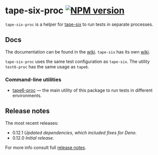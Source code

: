 # tape-six-proc [![NPM version][npm-img]][npm-url]

[npm-img]:      https://img.shields.io/npm/v/tape-six-proc.svg
[npm-url]:      https://npmjs.org/package/tape-six-proc

`tape-six-proc` is a helper for [tape-six](https://www.npmjs.com/package/tape-six)
to run tests in separate processes.

## Docs

The documentation can be found in the [wiki](https://github.com/uhop/tape-six-proc/wiki).
`tape-six` has its own [wiki](https://github.com/uhop/tape-six/wiki).

`tape-six-proc` uses the same test configuration as `tape-six`. The utility `test6-proc`
has the same usage as `tape6`.

### Command-line utilities

* [tape6-proc](https://github.com/uhop/tape-six-proc/wiki/Utility-%E2%80%90-tape6-proc) &mdash; the main utility of this package to run tests in different environments.

## Release notes

The most recent releases:

* 0.12.1 *Updated dependencies, which included fixes for Deno.*
* 0.12.0 *Initial release.*

For more info consult full [release notes](https://github.com/uhop/tape-six-proc/wiki/Release-notes).

